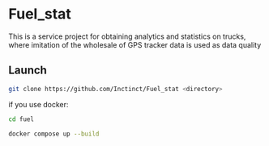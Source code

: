 # Fuel_stat

This is a service project for obtaining analytics and statistics on trucks, where imitation of the wholesale of GPS tracker data is used as data quality

## Launch
```bash
git clone https://github.com/Inctinct/Fuel_stat <directory>
```
if you use docker:

```bash
cd fuel
```

```bash
docker compose up --build
```


